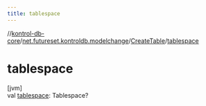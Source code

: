 ```yaml
---
title: tablespace
---
```

//[kontrol-db-core](../../../index.html)/[net.futureset.kontroldb.modelchange](../index.html)/[CreateTable](index.html)/[tablespace](tablespace.html)



# tablespace



[jvm]\
val [tablespace](tablespace.html): Tablespace?




